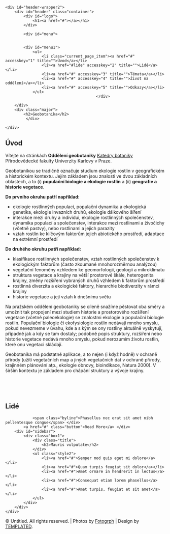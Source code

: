 <!DOCTYPE html PUBLIC "-//W3C//DTD XHTML 1.0 Strict//EN" "http://www.w3.org/TR/xhtml1/DTD/xhtml1-strict.dtd">
<!--
Design by TEMPLATED
http://templated.co
Released for free under the Creative Commons Attribution License

Name       : Livewire 
Description: A two-column, fixed-width design with dark color scheme.
Version    : 1.0
Released   : 20130820

-->
<html xmlns="http://www.w3.org/1999/xhtml">
<head>
<meta name="viewport" content="width=device-width, initial-scale=1.0">
<meta http-equiv="Content-Type" content="text/html; charset=utf-8" />
<title>Geobotanika</title>
<meta name="keywords" content="" />
<meta name="description" content="" />
<link href="http://fonts.googleapis.com/css?family=Source+Sans+Pro:200,300,400,600,700,900" rel="stylesheet" />
<link href="default.css" rel="stylesheet" type="text/css" media="all" />
<link href="fonts.css" rel="stylesheet" type="text/css" media="all" />
<!--[if IE 6]>
<link href="default_ie6.css" rel="stylesheet" type="text/css" />
<![endif]-->


</head>
<body>
<div id="header-wrapper">


	<div id="header-wrapper2">
		<div id="header" class="container">
			<div id="logo">
				<h1><a href="#"></a></h1>
			</div>
<style>
    .menu {list-style: none; padding: 10; margin: 0; text-align: center}
    .menu li {display: inline}
    .menu a {text-decoration: none; border-bottom: 0; background: #000000; padding: 5px; display: inline-block; width: 180px; line-height: 40px}
    .menu1 {position: fixed; left: 0; top: 0; width: 100%; background: #000000; text-align: center; z-index: 1}    
  </style>


			<div id="menu">
			

			<div id="menu1">
				<ul>
					<li class="current_page_item"><a href="#" accesskey="1" title="">Úvod</a></li>
					<li><a href="#lide" accesskey="2" title="">Lidé</a></li>
					<li><a href="#" accesskey="3" title="">Témata</a></li>
					<li><a href="#" accesskey="4" title="">Život na oddělení</a></li>
					<li><a href="#" accesskey="5" title="">Odkazy</a></li>
				</ul>
											</div>
				
</div>
			<script>
    var menu = document.getElementById('menu1');
    window.onscroll = function () {
      menu.className = (
        document.documentElement.scrollTop + document.body.scrollTop > menu.parentNode.offsetTop
        && document.documentElement.clientHeight > menu.offsetHeight
      ) ? "menu1" : "";
    }
  </script>

		</div>
		<div class="major">
			<h2>Geobotanika</h2>
			 </div>
	
	</div>
</div>
<div id="wrapper">
	<div id="page" class="container">
		<div id="content">
			<div class="title">
				<h2>Úvod</h2>
</div>
<div id="main">

   <p>Vítejte na stránkách <b>Oddělení geobotaniky</b> <a href="https://www.natur.cuni.cz/biologie/botanika">Katedry botaniky</a> Přírodovědecké fakulty Univerzity Karlovy v Praze.<p>Geobotanikou se tradičně označuje studium ekologie rostlin v geografick&eacute;m                 a historick&eacute;m kontextu. Jej&iacute;m z&aacute;kladem jsou znalosti ve dvou z&aacute;kladn&iacute;ch                 oblastech, a to (i) <b>populačn&iacute; biologie a ekologie rostlin</b> a (ii)                 <b>geografie a historie vegetace</b>.    
   <p><strong>Do prvn&iacute;ho okruhu patř&iacute; např&iacute;klad:</strong></p>
   <ul>
      <li> ekologie rostlinn&yacute;ch populac&iacute;, populačn&iacute; dynamika a ekologick&aacute;                   genetika, ekologie invazn&iacute;ch druhů, ekologie d&aacute;lkov&eacute;ho &scaron;&iacute;řen&iacute; </li>
      <li> interakce mezi druhy a individui, ekologie rostlinn&yacute;ch společenstev,                   dynamika populac&iacute; a společenstev, interakce mezi rostlinami a                   živočichy (včetně pastvy), nebo rostlinami a jejich parazity</li>
      <li> vztah rostlin ke kl&iacute;čov&yacute;m faktorům jejich abiotick&eacute;ho prostřed&iacute;,                   adaptace na extr&eacute;mn&iacute; prostřed&iacute; </li>
   </ul>
   <p><strong>Do druh&eacute;ho okruhu patř&iacute; např&iacute;klad:</strong></p>
   <ul>
      <li> klasifikace rostlinn&yacute;ch společenstev, vztah rostlinn&yacute;ch společenstev                   k ekologick&yacute;m faktorům (často zkouman&eacute; mnohorozměrnou anal&yacute;zou)</li>
      <li> vegetačn&iacute; fenom&eacute;ny vzhledem ke geomorfologii, geologii a mikroklimatu </li>
      <li> struktura vegetace a krajiny na vět&scaron;&iacute; prostorov&eacute; &scaron;k&aacute;le, heterogenita                   krajiny, změny roz&scaron;&iacute;řen&iacute; vybran&yacute;ch druhů vzhledem k faktorům prostřed&iacute; </li>
      <li> rostlinn&aacute; diverzita a ekologick&eacute; faktory, hierarchie biodiverzity                   v r&aacute;mci krajiny </li>
      <li> historie vegetace a jej&iacute; vztah k dne&scaron;n&iacute;mu světu</li>
   </ul>
   <p>Na pražsk&eacute;m oddělen&iacute; geobotaniky se c&iacute;leně snaž&iacute;me pěstovat oba                 směry a umožnit tak propojen&iacute; mezi studiem historie a prostorov&eacute;ho                 roz&scaron;&iacute;řen&iacute; vegetace (včetně paleoekologie) se znalostmi ekologie                 a populačn&iacute; biologie rostlin. Populačn&iacute; biologie či ekofysiologie                 rostlin ned&aacute;vaj&iacute; mnoho smyslu, pokud nevezmeme v &uacute;vahu, kde a s                 k&yacute;m se ony rostliny aktu&aacute;lně vyskytuj&iacute;, př&iacute;padně jak a kdy se tam                 dostaly; podobně popis struktury, roz&scaron;&iacute;řen&iacute; nebo historie vegetace                 ned&aacute;v&aacute; mnoho smyslu, pokud nerozum&iacute;m životu rostlin, kter&eacute; onu vegetaci                 skl&aacute;daj&iacute;. </p>
   <p>Geobotanika m&aacute; podstatn&eacute; aplikace, a to nejen (i když hodně) v                 ochraně př&iacute;rody (užit&iacute; vegetačn&iacute;ch map a jin&yacute;ch vegetačn&iacute;ch dat                 v ochraně př&iacute;rody, krajinn&eacute;m pl&aacute;nov&aacute;n&iacute; atp., ekologie obnovy, bioindikace,                 Natura 2000). V &scaron;ir&scaron;&iacute;m kontextu je z&aacute;kladem pro ch&aacute;p&aacute;n&iacute; struktury                 a v&yacute;voje krajiny.</p>
   <p>&nbsp;</p>
   <p>&nbsp;</p>
</div>
<div class="title">
				<h2>Lidé</h2>
				<a name=lide></a> 
</div>

				<span class="byline">Phasellus nec erat sit amet nibh pellentesque congue</span> </div>
			<a href="#" class="button">Read More</a> </div>
		<div id="sidebar">
			<div class="box1">
				<div class="title">
					<h2>Mauris vulputate</h2>
				</div>
				<ul class="style2">
					<li><a href="#">Semper mod quis eget mi dolore</a></li>
					<li><a href="#">Quam turpis feugiat sit dolor</a></li>
					<li><a href="#">Amet ornare in hendrerit in lectus</a></li>
					<li><a href="#">Consequat etiam lorem phasellus</a></li>
					<li><a href="#">Amet turpis, feugiat et sit amet</a></li>
				</ul>
			</div>
		</div>
	</div>



<div id="copyright" class="container">
	<p>&copy; Untitled. All rights reserved. | Photos by <a href="http://fotogrph.com/">Fotogrph</a> | Design by <a href="http://templated.co" rel="nofollow">TEMPLATED</a>.</p>
</div>
</body>
</html>
